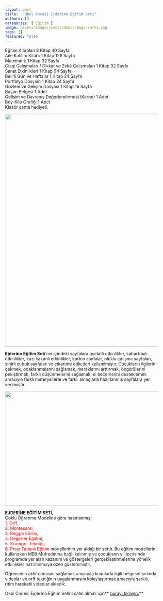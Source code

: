 ```yaml
---
layout: post
title:  "Okul Öncesi Ejderino Eğitim Seti"
authors: []
categories: [ Eğitim ]
image: assets/images/posts/damla-bugi-sarki.png
tags: []
featured: false
---
```


Eğitim Kitapları 8 Kitap 40 Sayfa  
Aile Katılım Kitabı 1 Kitap 128 Sayfa  
Matematik 1 Kitap 32 Sayfa  
Çizgi Çalışmaları / Dikkat ve Zekâ Çalışmaları 1 Kitap 32 Sayfa  
Sanat Etkinlikleri 1 Kitap 64 Sayfa  
Belirli Gün ve Haftalar 1 Kitap 24 Sayfa  
Portfolyo Dosyam 1 Kitap 24 Sayfa  
Gözlem ve Gelişim Dosyası 1 Kitap 16 Sayfa  
Başarı Belgesi 1 Adet  
Gelişim ve Davranış Değerlendirmesi (Karne) 1 Adet  
Boy-Kilo Grafiği 1 Adet  
Klasör çanta hediyeli.

<img src="wp-content/uploads/2018/08/ejderino-seti-detay.jpg" alt="" width="768" height="768" sizes="(max-width: 768px) 100vw, 768px" /> 

**Ejderino Eğitim Seti**’nin içindeki sayfalara asetatlı etkinlikler, kabartmalı etkinlikler, kazı kazanlı etkinlikler, karton sayfalar, oluklu çalışma sayfaları, sihirli çubuk sayfaları ve çıkartma etiketleri kullanılmıştır. Çocukların ilgilerini çekmek, odaklanmalarını sağlamak, meraklarını arttırmak, öngörülerini pekiştirmek, farklı düşünmelerini sağlamak, el becerilerini desteklemek amacıyla farklı materyallerle ve farklı amaçlarla hazırlanmış sayfalara yer verilmiştir.

<img src="wp-content/uploads/2018/08/ejderino.jpg" alt="" width="900" height="378" sizes="(max-width: 900px) 100vw, 900px" /> 

**EJDERİNE EĞİTİM SETİ,**  
Çoklu Öğrenme Modeline göre hazırlanmış;  
<span style="color: #ff0000;">1. Orff,</span>  
<span style="color: #ff0000;">2. Montessori,</span>  
<span style="color: #ff0000;">3. Reggio Emilia,</span>  
<span style="color: #ff0000;">4. Değerler Eğitimi,</span>  
<span style="color: #ff0000;">5. Scamper Tekniği,</span>  
<span style="color: #ff0000;">6. Proje Tabanlı Eğitim</span> modellerinin yer aldığı bir settir. Bu eğitim modellerini kullanırken MEB Müfredatına bağlı kalınmış ve çocukların yıl içerisinde programda yer alan kazanım ve göstergeleri gerçekleştirmelerine yönelik etkinlikler hazırlanmaya özen gösterilmiştir.

Öğrencinin aktif olmasını sağlamak amacıyla konularla ilgili belgesel tadında videolar ve orff tekniğinin uygulanmasını kolaylaştırmak amacıyla şarkılı, ritim hareketli videolar ekledik.

Okul Öncesi Ejderino Eğitim Setini satın almak için** <a href="https://www.damlayayinevi.com.tr/ejderino-egitim-seti" target="_blank" rel="noopener">burayı tıklayın.</a>**